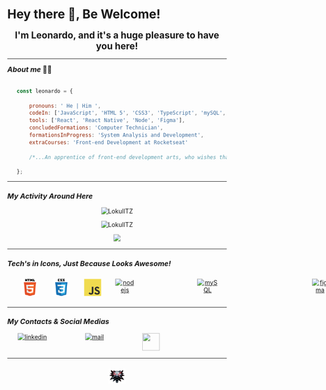 <h1> Hey there 👋, Be Welcome! </h1>
<h2 style="text-align: center; margin: 1rem">I'm Leonardo, and it's a <strong>huge pleasure</strong> to have you here!</h2>
<hr/>
<h3 style="font-style: italic; font-weight: bold; display:inline;"> About me </h3> <h3 style="display:inline"> 🙋‍♂️ </h3> 

<div style="margin-top: 0.5rem;">

 ```javascript

    const leonardo = {

        pronouns: ' He | Him ',
        codeIn: ['JavaScript', 'HTML 5', 'CSS3', 'TypeScript', 'mySQL', 'Java'],
        tools: ['React', 'React Native', 'Node', 'Figma'],
        concludedFormations: 'Computer Technician',
        formationsInProgress: 'System Analysis and Development',
        extraCourses: 'Front-end Development at Rocketseat'

        /*...An apprentice of front-end development arts, who wishes that their codes be capable of helping the development environment grows even more...*/

    };

```
</div>
<hr/>
<h3 style="font-style: italic; font-weight: bold; margin-bottom: 1rem"> My Activity Around Here </h3>

<p align="center">
    <img src="https://github-profile-trophy.vercel.app/?username=LokullTZ&theme=monokai&margin-w=8-ma&title=Commits,Followers,Repositories,Stars&row=2&column=4&count_private=true" alt="LokullTZ" width="600"/>
</p>

<p align="center">
    <img src="https://github-readme-streak-stats.herokuapp.com/?user=LokullTZ&theme=monokai&count_private=true" alt="LokullTZ" width="600" />
</p>


<p align="center"> 
    <a href="https://github.com/Thalys-T"> 
        <img src="https://github-readme-stats.vercel.app/api?username=LokullTZ&show_icons&layout=compact&theme=monokai&include_all_commits=true&count_private=true" width="600"/>
        <!--<img height="180em" src="https://github-readme-stats.vercel.app/api/top-langs/?username=LokullTZ&layout=compact&langs_count=16&layout=compact&theme=monokai&count_private=true"/>-->
    </a>
</p>

<hr>

<h3 style="font-style: italic; font-weight: bold;"> Tech's in Icons, Just Because Looks Awesome!  </h3>
<p style="display: flex; gap: 1.5rem; padding: 0.5rem;" align="center">
    <a href="https://www.w3.org/html/" target="_blank" rel="noopener">
        <img src="https://raw.githubusercontent.com/devicons/devicon/master/icons/html5/html5-original-wordmark.svg" alt="html5" width="40" height="40"  style="margin: 0 1.5rem 0"/> 
    </a>
    <a href="https://www.w3schools.com/css/" target="_blank" rel="noopener">
        <img src="https://raw.githubusercontent.com/devicons/devicon/master/icons/css3/css3-original-wordmark.svg" alt="css3" width="40" height="40" style="margin: 0 1.5rem 0"/>
    </a>
    <a href="https://developer.mozilla.org/en-US/docs/Web/JavaScript" target="_blank" rel="noopener">
        <img src="https://raw.githubusercontent.com/devicons/devicon/master/icons/javascript/javascript-original.svg" alt="javascript" width="40" height="40" style="margin: 0 1.5rem 0"/> 
    </a>
    <a href="https://nodejs.org" target="_blank" rel="noopener" style="margin: 0 1.5rem 0">
        <img src="https://cdn.worldvectorlogo.com/logos/nodejs-icon.svg" alt="nodejs" width="40" height="40"/>
    </a>
    <a href="https://reactjs.org/" target="_blank" rel="noopener" style="margin: 0 1.5rem 0">
        <img src="https://raw.githubusercontent.com/devicons/devicon/master/icons/react/react-original-wordmark.svg" alt="react" width="40" height="40"/>
    </a>
    <a href="https://www.mysql.com/" target="_blank" rel="noopener" style="margin: 0 1.5rem 0">
        <img src="https://www.vectorlogo.zone/logos/mysql/mysql-official.svg" alt="mySQL" width="70" height="40">
    </a>
    <a href="https://sass-lang.com" target="_blank" rel="noopener" style="margin: 0 1.5rem 0">
        <img src="https://raw.githubusercontent.com/devicons/devicon/master/icons/sass/sass-original.svg" alt="sass" width="40" height="40"/> 
    </a>
    <a href="https://www.typescriptlang.org/" target="_blank" rel="noopener" style="margin: 0 1.5rem 0">
        <img src="https://raw.githubusercontent.com/devicons/devicon/master/icons/typescript/typescript-original.svg" alt="typescript" width="40" height="40"/>
    </a>
    <a href="https://www.figma.com/" target="_blank" rel="noopener" style="margin: 0 1.5rem 0">
        <img src="https://www.vectorlogo.zone/logos/figma/figma-icon.svg" alt="figma" width="40" height="40"/> 
    </a>
    <a href="https://git-scm.com/" target="_blank" rel="noopener" style="margin: 0 1.5rem 0">
        <img src="https://www.vectorlogo.zone/logos/git-scm/git-scm-icon.svg" alt="git" width="40" height="40"/> 
    </a>

</p>

<hr>

<h3 style="font-style: italic; font-weight: bold"> My Contacts & Social Medias </h3>

<p style="margin-top: 1rem 0 1rem; display: flex; gap: 2.5rem;" align="center">
    <a href="https://www.linkedin.com/in/leonardo-ribeiro-de-oliveira-41b00b116/" target="_blank" style="margin: 0 1.5rem 0">
        <img src="https://raw.githubusercontent.com/gauravghongde/social-icons/9d939e1c5b7ea4a24ac39c3e4631970c0aa1b920/SVG/Color/LinkedIN.svg" width="40" height="40" alt="linkedin"/>
    </a>
    <a href="mailto:leonardoriboliveira@gmail.com" target="_blank" style="margin: 0 1.5rem 0">
        <img src="https://raw.githubusercontent.com/gauravghongde/social-icons/9d939e1c5b7ea4a24ac39c3e4631970c0aa1b920/SVG/Color/Gmail.svg" width="40" height="40" alt="mail"/>
    </a>
    <a href="https://www.instagram.com/leonariboliveira/" target="_blank" style="margin: 0 1.5rem 0">
        <img src="https://raw.githubusercontent.com/gauravghongde/social-icons/9d939e1c5b7ea4a24ac39c3e4631970c0aa1b920/SVG/Color/Instagram.svg" width="40" height="40"/>
    </a>
</p>

<hr>

<p align="center" style="margin: 1.5rem">
    <a href="https://steamcommunity.com/profiles/76561198201524799/">
        <img src="./wolf.png">
    </a>
</p>






<!---
LokullTZ/LokullTZ is a ✨ special ✨ repository because its `README.md` (this file) appears on your GitHub profile.
You can click the Preview link to take a look at your changes.
--->


